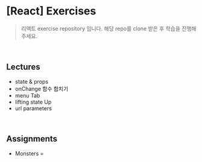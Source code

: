 # [React] Exercises

> 리액트 exercise repository 입니다. 해당 repo를 clone 받은 후 학습을 진행해주세요.

<br />

## Lectures
- state & props
- onChange 함수 합치기
- menu Tab
- lifting state Up
- url parameters

<br />

## Assignments
- Monsters =

